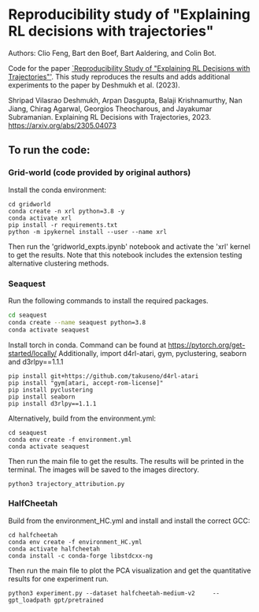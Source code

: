 # Reproducibility study of "Explaining RL decisions with trajectories"
Authors: Clio Feng, Bart den Boef, Bart Aaldering, and Colin Bot.

Code for the paper [`Reproducibility Study of "Explaining RL Decisions with Trajectories"'](https://openreview.net/forum?id=JQoWmeNaC2&noteId=HN2YxBATRB).
This study reproduces the results and adds additional experiments to the paper by Deshmukh et al. (2023).

Shripad Vilasrao Deshmukh, Arpan Dasgupta, Balaji Krishnamurthy, Nan Jiang, Chirag Agarwal, Georgios
Theocharous, and Jayakumar Subramanian. Explaining RL Decisions with Trajectories, 2023.
https://arxiv.org/abs/2305.04073

## To run the code: 
### Grid-world (code provided by original authors)
Install the conda environment:
~~~shell
cd gridworld
conda create -n xrl python=3.8 -y
conda activate xrl
pip install -r requirements.txt
python -m ipykernel install --user --name xrl
~~~~
Then run the 'gridworld_expts.ipynb' notebook and activate the 'xrl' kernel to get the results. 
Note that this notebook includes the extension testing alternative clustering methods.



### Seaquest 
Run the following commands to install the required packages.

~~~sh
cd seaquest
conda create --name seaquest python=3.8
conda activate seaquest
~~~

Install torch in conda. Command can be found at https://pytorch.org/get-started/locally/
Additionally, import d4rl-atari, gym, pyclustering, seaborn and d3rlpy==1.1.1

~~~shell
pip install git+https://github.com/takuseno/d4rl-atari 
pip install "gym[atari, accept-rom-license]" 
pip install pyclustering 
pip install seaborn 
pip install d3rlpy==1.1.1
~~~
Alternatively, build from the environment.yml:
~~~shell
cd seaquest
conda env create -f environment.yml
conda activate seaquest
~~~~
Then run the main file to get the results. The results will be printed in the terminal. The images will be saved to the images directory.
~~~shell
python3 trajectory_attribution.py
~~~

### HalfCheetah 
Build from the environment_HC.yml and install and install the correct GCC:
~~~shell
cd halfcheetah
conda env create -f environment_HC.yml
conda activate halfcheetah
conda install -c conda-forge libstdcxx-ng
~~~~
Then run the main file to plot the PCA visualization and get the quantitative results for one experiment run.
~~~shell
python3 experiment.py --dataset halfcheetah-medium-v2     --gpt_loadpath gpt/pretrained
~~~

